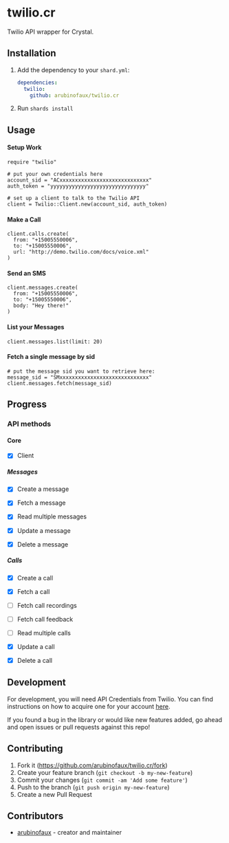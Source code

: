 # twilio.cr

Twilio API wrapper for Crystal.

## Installation

1. Add the dependency to your `shard.yml`:

   ```yaml
   dependencies:
     twilio:
       github: arubinofaux/twilio.cr
   ```

2. Run `shards install`

## Usage

#### Setup Work

```crystal
require "twilio"

# put your own credentials here
account_sid = "ACxxxxxxxxxxxxxxxxxxxxxxxxxxxxx"
auth_token = "yyyyyyyyyyyyyyyyyyyyyyyyyyyyyyy"

# set up a client to talk to the Twilio API
client = Twilio::Client.new(account_sid, auth_token)
```

#### Make a Call

```crystal
client.calls.create(
  from: "+15005550006",
  to: "+15005550006",
  url: "http://demo.twilio.com/docs/voice.xml"
)
```

#### Send an SMS

```crystal
client.messages.create(
  from: "+15005550006",
  to: "+15005550006",
  body: "Hey there!"
)
```

#### List your Messages

```crystal
client.messages.list(limit: 20)
```

#### Fetch a single message by sid

```crystal
# put the message sid you want to retrieve here:
message_sid = "SMxxxxxxxxxxxxxxxxxxxxxxxxxxxxx"
client.messages.fetch(message_sid)
```

## Progress

### API methods

#### Core

- [x] Client

##### Messages

- [x] Create a message

- [x] Fetch a message

- [x] Read multiple messages 

- [x] Update a message

- [x] Delete a message

##### Calls

- [x] Create a call

- [x] Fetch a call

- [ ] Fetch call recordings

- [ ] Fetch call feedback

- [ ] Read multiple calls

- [x] Update a call

- [x] Delete a call

## Development

For development, you will need API Credentials from Twilio. You can find instructions on how to acquire one for your account [here](https://www.twilio.com/docs/usage/your-request-to-twilio).

If you found a bug in the library or would like new features added, go ahead and open issues or pull requests against this repo!

## Contributing

1. Fork it (<https://github.com/arubinofaux/twilio.cr/fork>)
2. Create your feature branch (`git checkout -b my-new-feature`)
3. Commit your changes (`git commit -am 'Add some feature'`)
4. Push to the branch (`git push origin my-new-feature`)
5. Create a new Pull Request

## Contributors

- [arubinofaux](https://github.com/arubinofaux) - creator and maintainer